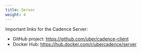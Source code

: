 ```yaml
---
title: Server
weight: 4
---
```


Important links for the Cadence Server:

- GitHub project: https://github.com/uber/cadence-client
- Docker Hub: https://hub.docker.com/r/ubercadence/server
